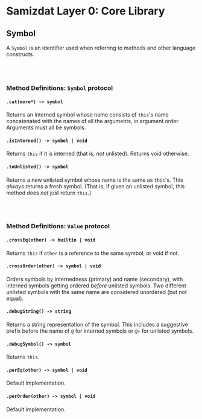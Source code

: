 Samizdat Layer 0: Core Library
==============================

Symbol
------

A `Symbol` is an identifier used when referring to methods and other
language constructs.


<br><br>
### Method Definitions: `Symbol` protocol

#### `.cat(more*) -> symbol`

Returns an interned symbol whose name consists of `this`'s name
concatenated with the names of all the arguments, in argument order.
Arguments must all be symbols.

#### `.isInterned() -> symbol | void`

Returns `this` if it is interned (that is, *not* unlisted). Returns void
otherwise.

#### `.toUnlisted() -> symbol`

Returns a new unlisted symbol whose name is the same as `this`'s. This
*always* returns a fresh symbol. (That is, if given an unlisted symbol,
this method does *not* just return `this`.)


<br><br>
### Method Definitions: `Value` protocol

#### `.crossEq(other) -> builtin | void`

Returns `this` if `other` is a reference to the same symbol, or void if
not.

#### `.crossOrder(other) -> symbol | void`

Orders symbols by internedness (primary) and name (secondary), with
interned symbols getting ordered *before* unlisted symbols. Two
different unlisted symbols with the same name are considered unordered
(but not equal).

#### `.debugString() -> string`

Returns a string representation of the symbol. This includes a suggestive
prefix before the name of `@` for interned symbols or `@+` for unlisted
symbols.

#### `.debugSymbol() -> symbol`

Returns `this`.

#### `.perEq(other) -> symbol | void`

Default implementation.

#### `.perOrder(other) -> symbol | void`

Default implementation.
